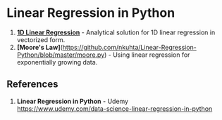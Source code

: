 # Linear Regression in Python 

1.  **[1D Linear Regression](https://github.com/nkuhta/Linear-Regression-Python/blob/master/linear_1D.py)** - Analytical solution for 1D linear regression in vectorized form.
2.  **[Moore's Law]**(https://github.com/nkuhta/Linear-Regression-Python/blob/master/moore.py) - Using linear regression for exponentially growing data.  

##  References
1.  **Linear Regression in Python** - Udemy   
	https://www.udemy.com/data-science-linear-regression-in-python
